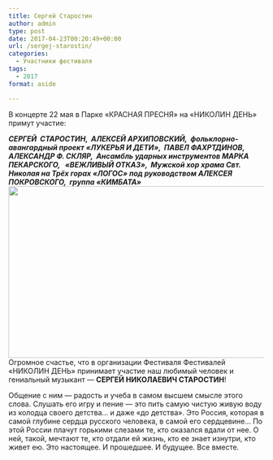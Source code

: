 ```yaml
---
title: Сергей Старостин
author: admin
type: post
date: 2017-04-23T00:20:49+00:00
url: /sergej-starostin/
categories:
  - Участники фестиваля
tags:
  - 2017
format: aside

---
```

В концерте 22 мая в Парке &#171;КРАСНАЯ ПРЕСНЯ&#187; на &#171;НИКОЛИН ДЕНЬ&#187; примут участие:

_**СЕРГЕЙ  СТАРОСТИН,  АЛЕКСЕЙ АРХИПОВСКИЙ,  фольклорно-авангардный проект «ЛУКЕРЬЯ И ДЕТИ»,  ПАВЕЛ ФАХРТДИНОВ, АЛЕКСАНДР Ф. СКЛЯР,  Ансамбль ударных инструментов МАРКА ПЕКАРСКОГО,   «ВЕЖЛИВЫЙ ОТКАЗ»,  Мужской хор храма Свт. Николая на Трёх горах «ЛОГОС» под руководством АЛЕКСЕЯ ПОКРОВСКОГО,  группа «КИМБАТА»**_<img class="alignnone size-large wp-image-48" src="http://nikolinden.ru/wp-content/uploads/2017/04/Николин-день-Старостин-1024x660.jpg" alt="" width="525" height="338" srcset="http://nikolinden.ru/wp-content/uploads/2017/04/Николин-день-Старостин-1024x660.jpg 1024w, http://nikolinden.ru/wp-content/uploads/2017/04/Николин-день-Старостин-300x193.jpg 300w, http://nikolinden.ru/wp-content/uploads/2017/04/Николин-день-Старостин-768x495.jpg 768w, http://nikolinden.ru/wp-content/uploads/2017/04/Николин-день-Старостин.jpg 1200w" sizes="(max-width: 525px) 100vw, 525px" />Огромное счастье, что в организации Фестиваля Фестивалей &#171;НИКОЛИН ДЕНЬ&#187; принимает участие наш любимый человек и гениальный музыкант &#8212; **СЕРГЕЙ НИКОЛАЕВИЧ СТАРОСТИ**<span class="m_7747363697164155391gmail-text_exposed_show"><strong>Н</strong>! </span>

<span class="m_7747363697164155391gmail-text_exposed_show">Общение с ним &#8212; радость и учеба в самом высшем смысле этого слова. Слушать его игру и пение &#8212; это пить самую чистую живую воду из колодца своего детства&#8230; и даже &#171;до детства&#187;. Это Россия, которая в самой глубине сердца русского человека, в самой его сердцевине&#8230; По этой России плачут горькими слезами те, кто оказался вдали от нее. О ней, такой, мечтают те, кто отдали ей жизнь, кто ее знает изнутри, кто живет ею. Это настоящее. И прошедшее. И будущее. Все вместе.</span>